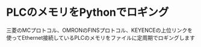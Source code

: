 # PLCのメモリをPythonでロギング
三菱のMCプロトコル、OMRONのFINSプロトコル、KEYENCEの上位リンクを使ってEthernet接続しているPLCのメモリをファイルに定周期でロギングします


